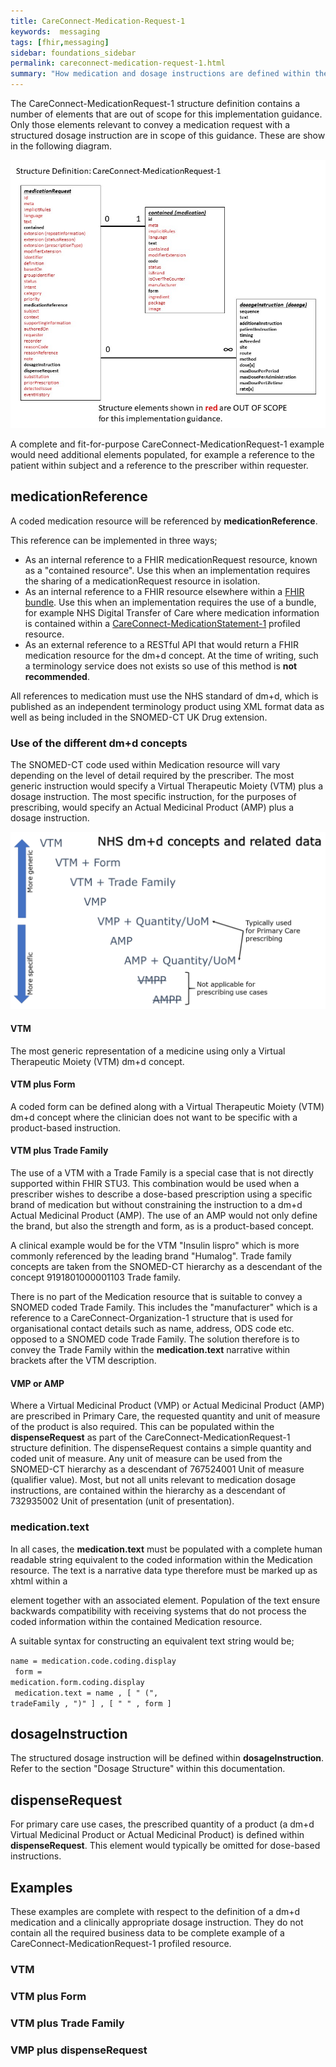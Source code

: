 ```yaml
---
title: CareConnect-Medication-Request-1
keywords:  messaging
tags: [fhir,messaging]
sidebar: foundations_sidebar
permalink: careconnect-medication-request-1.html
summary: "How medication and dosage instructions are defined within the CareConnect-Medication-Request-1 profiled resource"
---
```




The CareConnect-MedicationRequest-1 structure definition contains a number of elements that are out of scope for this implementation guidance. Only those elements relevant to convey a medication request with a structured dosage instruction are in scope of this guidance. These are show in the following diagram.

![alt text](images/overview/CareConnect-MedicationRequest-1.jpg "CareConnect-MedicationRequest-1 profiled resource")

A complete and fit-for-purpose CareConnect-MedicationRequest-1 example would need additional elements populated, for example a reference to the patient within subject and a reference to the prescriber within requester.

## medicationReference ##

A coded medication resource will be referenced by **medicationReference**.

This reference can be implemented in three ways;
  * As an internal reference to a FHIR medicationRequest resource, known as a "contained resource". Use this when an implementation requires the sharing of a medicationRequest resource in isolation.
  * As an internal reference to a FHIR resource elsewhere within a [FHIR bundle](https://www.hl7.org/fhir/bundle.html). Use this when an implementation requires the use of a bundle, for example NHS Digital Transfer of Care where medication information is contained within a [CareConnect-MedicationStatement-1](https://fhir.hl7.org.uk/STU3/StructureDefinition/CareConnect-MedicationStatement-1) profiled resource.
  * As an external reference to a RESTful API that would return a FHIR medication resource for the dm+d concept. At the time of writing, such a terminology service does not exists so use of this method is **not recommended**.
  
All references to medication must use the NHS standard of dm+d, which is published as an independent terminology product using XML format data as well as being included in the SNOMED-CT UK Drug extension.

<script src="https://gist.github.com/RobertGoochUK/6d2ec5ac0e42545a0598723be730578a.js"></script>

### Use of the different dm+d concepts ###

The SNOMED-CT code used within Medication resource will vary depending on the level of detail required by the prescriber. The most generic instruction would specify a Virtual Therapeutic Moiety (VTM) plus a dosage instruction. The most specific instruction, for the purposes of prescribing, would specify an Actual Medicinal Product (AMP) plus a dosage instruction.

![alt text](images/overview/concepts.png "dm+d concepts and related data")

#### VTM ####

The most generic representation of a medicine using only a Virtual Therapeutic Moiety (VTM) dm+d concept.

#### VTM plus Form ####

A coded form can be defined along with a Virtual Therapeutic Moiety (VTM) dm+d concept where the clinician does not want to be specific with a product-based instruction.

#### VTM plus Trade Family ####

The use of a VTM with a Trade Family is a special case that is not directly supported within FHIR STU3. This combination would be used when a prescriber wishes to describe a dose-based prescription using a specific brand of medication but without constraining the instruction to a dm+d Actual Medicinal Product (AMP). The use of an AMP would not only define the brand, but also the strength and form, as is a product-based concept.

A clinical example would be for the VTM "Insulin lispro" which is more commonly referenced by the leading brand "Humalog". Trade family concepts are taken from the SNOMED-CT hierarchy as a  descendant of the concept 9191801000001103 Trade family.

There is no part of the Medication resource that is suitable to convey a SNOMED coded Trade Family. This includes the "manufacturer" which is a reference to a CareConnect-Organization-1 structure that is used for organisational contact details such as name, address, ODS code etc. opposed to a SNOMED code Trade Family. The solution therefore is to convey the Trade Family within the **medication.text** narrative within brackets after the VTM description.

#### VMP or AMP ####

Where a Virtual Medicinal Product (VMP) or Actual Medicinal Product (AMP) are prescribed in Primary Care, the requested quantity and unit of measure of the product is also required. This can be populated within the **dispenseRequest** as part of the CareConnect-MedicationRequest-1 structure definition. The dispenseRequest contains a simple quantity and coded unit of measure. Any unit of measure can be used from the SNOMED-CT hierarchy as a descendant of 767524001 Unit of measure (qualifier value). Most, but not all units relevant to medication dosage instructions, are contained within the hierarchy as a descendant of 732935002 Unit of presentation (unit of presentation).

### medication.text ###

In all cases, the **medication.text** must be populated with a complete human readable string equivalent to the coded information within the Medication resource. The text is a narrative data type therefore must be marked up as xhtml within a <div> element together with an associated <status> element. Population of the text ensure backwards compatibility with receiving systems that do not process the coded information within the contained Medication resource.

A suitable syntax for constructing an equivalent text string would be;

<code>name = medication.code.coding.display <br/>
form = medication.form.coding.display <br/>
medication.text = name , [ " (", tradeFamily , ")" ] , [ " " , form  ]
</code>

## dosageInstruction ##

The structured dosage instruction will be defined within **dosageInstruction**. Refer to the section "Dosage Structure" within this documentation.

## dispenseRequest ##

For primary care use cases, the prescribed quantity of a product (a dm+d Virtual Medicinal Product or Actual Medicinal Product) is defined within **dispenseRequest**. This element would typically be omitted for dose-based instructions.

## Examples ##

These examples are complete with respect to the definition of a dm+d medication and a clinically appropriate dosage instruction. They do not contain all the required business data to be complete example of a CareConnect-MedicationRequest-1 profiled resource. 

### VTM ###

<script src="https://gist.github.com/RobertGoochUK/92bff409c185c985fdb85269cb912761.js"></script>

### VTM plus Form ###

<script src="https://gist.github.com/RobertGoochUK/43d83d1cac80e404d02a8440368362c7.js"></script>

### VTM plus Trade Family ###

<script src="https://gist.github.com/RobertGoochUK/b8576feb29713055e54a6893c2a271cb.js"></script>

### VMP plus dispenseRequest ###

<script src="https://gist.github.com/RobertGoochUK/987b500e381e4b1fc3e258a19fda8acd.js"></script>